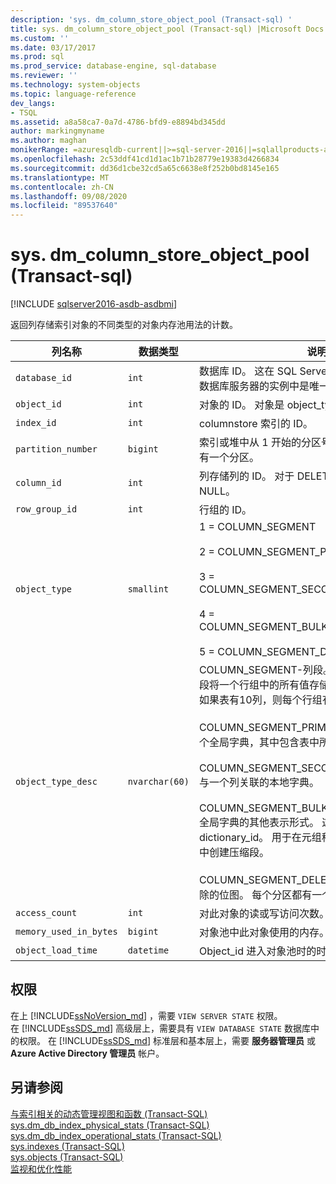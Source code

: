 ```yaml
---
description: 'sys. dm_column_store_object_pool (Transact-sql) '
title: sys. dm_column_store_object_pool (Transact-sql) |Microsoft Docs
ms.custom: ''
ms.date: 03/17/2017
ms.prod: sql
ms.prod_service: database-engine, sql-database
ms.reviewer: ''
ms.technology: system-objects
ms.topic: language-reference
dev_langs:
- TSQL
ms.assetid: a8a58ca7-0a7d-4786-bfd9-e8894bd345dd
author: markingmyname
ms.author: maghan
monikerRange: =azuresqldb-current||>=sql-server-2016||=sqlallproducts-allversions||>=sql-server-linux-2017||=azuresqldb-mi-current
ms.openlocfilehash: 2c53ddf41cd1d1ac1b71b28779e19383d4266834
ms.sourcegitcommit: dd36d1cbe32cd5a65c6638e8f252b0bd8145e165
ms.translationtype: MT
ms.contentlocale: zh-CN
ms.lasthandoff: 09/08/2020
ms.locfileid: "89537640"
---
```

# <a name="sysdm_column_store_object_pool-transact-sql"></a>sys. dm_column_store_object_pool (Transact-sql) 

[!INCLUDE [sqlserver2016-asdb-asdbmi](../../includes/applies-to-version/sqlserver2016-asdb-asdbmi.md)]

 返回列存储索引对象的不同类型的对象内存池用法的计数。  
  
|列名称|数据类型|说明|  
|-----------------|---------------|-----------------|  
|`database_id`|`int`|数据库 ID。 这在 SQL Server 数据库或 Azure SQL 数据库服务器的实例中是唯一的。 |  
|`object_id`|`int`|对象的 ID。 对象是 object_types 之一。 | 
|`index_id`|`int`|columnstore 索引的 ID。|  
|`partition_number`|`bigint`|索引或堆中从 1 开始的分区号。 每个表或视图至少具有一个分区。| 
|`column_id`|`int`|列存储列的 ID。 对于 DELETE_BITMAP，此值为 NULL。| 
|`row_group_id`|`int`|行组的 ID。|
|`object_type`|`smallint`|1 = COLUMN_SEGMENT<br /><br /> 2 = COLUMN_SEGMENT_PRIMARY_DICTIONARY<br /><br /> 3 = COLUMN_SEGMENT_SECONDARY_DICTIONARY<br /><br /> 4 = COLUMN_SEGMENT_BULKINSERT_DICTIONARY<br /><br /> 5 = COLUMN_SEGMENT_DELETE_BITMAP|  
|`object_type_desc`|`nvarchar(60)`|COLUMN_SEGMENT-列段。 `object_id` 是段 ID。 段将一个行组中的所有值存储在一个行组中。 例如，如果表有10列，则每个行组有10个列段。 <br /><br /> COLUMN_SEGMENT_PRIMARY_DICTIONARY-一个全局字典，其中包含表中所有列段的查找信息。<br /><br /> COLUMN_SEGMENT_SECONDARY_DICTIONARY-与一个列关联的本地字典。<br /><br /> COLUMN_SEGMENT_BULKINSERT_DICTIONARY-全局字典的其他表示形式。 这提供了值的反向查找 dictionary_id。 用于在元组移动器或大容量加载过程中创建压缩段。<br /><br /> COLUMN_SEGMENT_DELETE_BITMAP-跟踪段删除的位图。 每个分区都有一个删除位图。|  
|`access_count`|`int`|对此对象的读或写访问次数。|  
|`memory_used_in_bytes`|`bigint`|对象池中此对象使用的内存。|  
|`object_load_time`|`datetime`|Object_id 进入对象池时的时钟时间。|  
  
## <a name="permissions"></a>权限  

在上 [!INCLUDE[ssNoVersion_md](../../includes/ssnoversion-md.md)] ，需要 `VIEW SERVER STATE` 权限。   
在 [!INCLUDE[ssSDS_md](../../includes/sssds-md.md)] 高级层上，需要具有 `VIEW DATABASE STATE` 数据库中的权限。 在 [!INCLUDE[ssSDS_md](../../includes/sssds-md.md)] 标准层和基本层上，需要  **服务器管理员** 或 **Azure Active Directory 管理员** 帐户。   
 
## <a name="see-also"></a>另请参阅  
  
 [与索引相关的动态管理视图和函数 &#40;Transact-SQL&#41;](../../relational-databases/system-dynamic-management-views/index-related-dynamic-management-views-and-functions-transact-sql.md)   
 [sys.dm_db_index_physical_stats (Transact-SQL)](../../relational-databases/system-dynamic-management-views/sys-dm-db-index-physical-stats-transact-sql.md)   
 [sys.dm_db_index_operational_stats (Transact-SQL)](../../relational-databases/system-dynamic-management-views/sys-dm-db-index-operational-stats-transact-sql.md)   
 [sys.indexes (Transact-SQL)](../../relational-databases/system-catalog-views/sys-indexes-transact-sql.md)   
 [sys.objects (Transact-SQL)](../../relational-databases/system-catalog-views/sys-objects-transact-sql.md)   
 [监视和优化性能](../../relational-databases/performance/monitor-and-tune-for-performance.md)  
  
  

